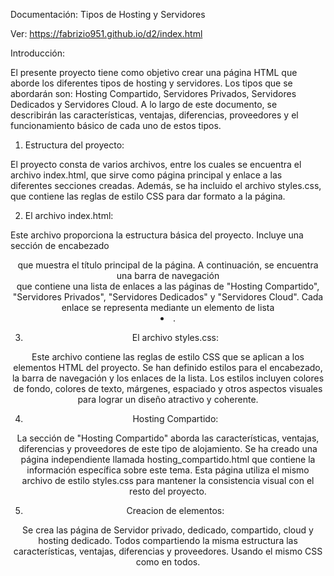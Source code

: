 Documentación: Tipos de Hosting y Servidores

Ver: https://fabrizio951.github.io/d2/index.html

Introducción:

El presente proyecto tiene como objetivo crear una página HTML que aborde los diferentes tipos de hosting y servidores. Los tipos que se abordarán son: Hosting Compartido, Servidores Privados, Servidores Dedicados y Servidores Cloud. A lo largo de este documento, se describirán las características, ventajas, diferencias, proveedores y el funcionamiento básico de cada uno de estos tipos.

1. Estructura del proyecto:

El proyecto consta de varios archivos, entre los cuales se encuentra el archivo index.html, que sirve como página principal y enlace a las diferentes secciones creadas. Además, se ha incluido el archivo styles.css, que contiene las reglas de estilo CSS para dar formato a la página.

2. El archivo index.html:

Este archivo proporciona la estructura básica del proyecto. Incluye una sección de encabezado <header> que muestra el título principal de la página. A continuación, se encuentra una barra de navegación <nav> que contiene una lista de enlaces a las páginas de "Hosting Compartido", "Servidores Privados", "Servidores Dedicados" y "Servidores Cloud". Cada enlace se representa mediante un elemento de lista <li>.

3. El archivo styles.css:
  
Este archivo contiene las reglas de estilo CSS que se aplican a los elementos HTML del proyecto. Se han definido estilos para el encabezado, la barra de navegación y los enlaces de la lista. Los estilos incluyen colores de fondo, colores de texto, márgenes, espaciado y otros aspectos visuales para lograr un diseño atractivo y coherente.

4. Hosting Compartido:
  
La sección de "Hosting Compartido" aborda las características, ventajas, diferencias y proveedores de este tipo de alojamiento. Se ha creado una página independiente llamada hosting_compartido.html que contiene la información específica sobre este tema. Esta página utiliza el mismo archivo de estilo styles.css para mantener la consistencia visual con el resto del proyecto.

5. Creacion de elementos:
  
Se crea las página de Servidor privado, dedicado, compartido, cloud y hosting dedicado. Todos compartiendo la misma estructura las características, ventajas, diferencias y proveedores. Usando el mismo CSS como en todos.


